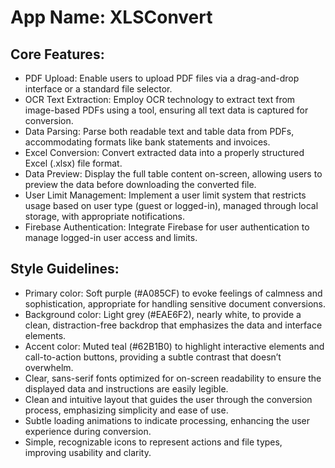 # **App Name**: XLSConvert

## Core Features:

- PDF Upload: Enable users to upload PDF files via a drag-and-drop interface or a standard file selector.
- OCR Text Extraction: Employ OCR technology to extract text from image-based PDFs using a tool, ensuring all text data is captured for conversion.
- Data Parsing: Parse both readable text and table data from PDFs, accommodating formats like bank statements and invoices.
- Excel Conversion: Convert extracted data into a properly structured Excel (.xlsx) file format.
- Data Preview: Display the full table content on-screen, allowing users to preview the data before downloading the converted file.
- User Limit Management: Implement a user limit system that restricts usage based on user type (guest or logged-in), managed through local storage, with appropriate notifications.
- Firebase Authentication: Integrate Firebase for user authentication to manage logged-in user access and limits.

## Style Guidelines:

- Primary color: Soft purple (#A085CF) to evoke feelings of calmness and sophistication, appropriate for handling sensitive document conversions.
- Background color: Light grey (#EAE6F2), nearly white, to provide a clean, distraction-free backdrop that emphasizes the data and interface elements.
- Accent color: Muted teal (#62B1B0) to highlight interactive elements and call-to-action buttons, providing a subtle contrast that doesn’t overwhelm.
- Clear, sans-serif fonts optimized for on-screen readability to ensure the displayed data and instructions are easily legible.
- Clean and intuitive layout that guides the user through the conversion process, emphasizing simplicity and ease of use.
- Subtle loading animations to indicate processing, enhancing the user experience during conversion.
- Simple, recognizable icons to represent actions and file types, improving usability and clarity.
